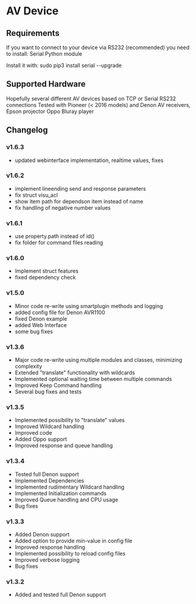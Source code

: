 # AV Device

## Requirements
If you want to connect to your device via RS232 (recommended) you need to install:
Serial Python module

Install it with:
sudo pip3 install serial --upgrade

## Supported Hardware

Hopefully several different AV devices based on TCP or Serial RS232 connections
Tested with Pioneer (< 2016 models) and Denon AV receivers, Epson projector Oppo Bluray player

## Changelog
### v1.6.3
* updated webinterface implementation, realtime values, fixes

### v1.6.2
* implement lineending send and response parameters
* fix struct visu_acl
* show item path for dependson item instead of name
* fix handling of negative number values

### v1.6.1
* use property.path instead of id()
* fix folder for command files reading

### v1.6.0
* Implement struct features
* fixed dependency check

### v1.5.0
* Minor code re-write using smartplugin methods and logging
* added config file for Denon AVR1100
* fixed Denon example
* added Web Interface
* some bug fixes

### v1.3.6
* Major code re-write using multiple modules and classes, minimizing complexity
* Extended "translate" functionality with wildcards
* Implemented optional waiting time between multiple commands
* Improved Keep Command handling
* Several bug fixes and tests

### v1.3.5
* Implemented possibility to "translate" values
* Improved Wildcard handling
* Improved code
* Added Oppo support
* Improved response and queue handling

### v1.3.4
* Tested full Denon support
* Implemented Dependencies
* Implemented rudimentary Wildcard handling
* Implemented Initialization commands
* Improved Queue handling and CPU usage
* Bug fixes

### v1.3.3
* Added Denon support
* Added option to provide min-value in config file
* Improved response handling
* Implemented possibility to reload config files
* Improved verbose logging
* Bug fixes

### v1.3.2
* Added and tested full Denon support
